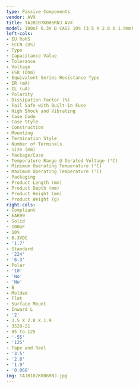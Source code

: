 ```yaml
---
type: Passive Components
vendor: AVX
title: TAJB107K006RNJ AVX
model: 100uF 6.3V B CASE 10% (3.5 X 2.8 X 1.9mm)
left-cols:
- EU RoHS
- ECCN (US)
- Type
- Capacitance Value
- Tolerance
- Voltage
- ESR (Ohm)
- Equivalent Series Resistance Type
- IR (mA)
- IL (uA)
- Polarity
- Dissipation Factor (%)
- Fail Safe with Built-in Fuse
- High Shock and Vibrating
- Case Code
- Case Style
- Construction
- Mounting
- Termination Style
- Number of Terminals
- Size (mm)
- Package/Case
- Temperature Range @ Derated Voltage (°C)
- Minimum Operating Temperature (°C)
- Maximum Operating Temperature (°C)
- Packaging
- Product Length (mm)
- Product Depth (mm)
- Product Height (mm)
- Product Weight (g)
right-cols:
- Compliant
- EAR99
- Solid
- 100uF
- 10%
- 6.3VDC
- '1.7'
- Standard
- '224'
- '6.3'
- Polar
- '10'
- 'No'
- 'No'
- B
- Molded
- Flat
- Surface Mount
- Inward L
- '2'
- 3.5 X 2.8 X 1.9
- 3528-21
- 85 to 125
- '-55'
- '125'
- Tape and Reel
- '3.5'
- '2.8'
- '1.9'
- '0.068'
img: TAJB107K006RNJ.jpg
---
```

